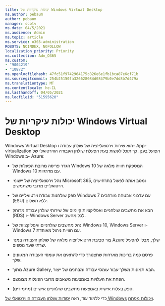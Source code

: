 ```yaml
---
title: יכולות עיקריות של Windows Virtual Desktop
ms.author: pebaum
author: pebaum
manager: scotv
ms.date: 04/5/2021
ms.audience: Admin
ms.topic: article
ms.service: o365-administration
ROBOTS: NOINDEX, NOFOLLOW
localization_priority: Priority
ms.collection: Adm_O365
ms.custom:
- "9004219"
- "10872"
ms.openlocfilehash: 47fc51f9742964175c826e6e1fb1bca87e6cf71b
ms.sourcegitcommit: 254b25150fa326628084d08479b0e7dd8b7d479a
ms.translationtype: MT
ms.contentlocale: he-IL
ms.lasthandoff: 04/05/2021
ms.locfileid: "51595620"
---
```

# <a name="key-capabilities-of-windows-virtual-desktop"></a>יכולות עיקריות של Windows Virtual Desktop


Windows Virtual Desktop הוא שירות וירטואליזציה של שולחן עבודה ו- App-virtualization הפועל בענן. כך תוכל לעשות בעת הפעלת שולחן העבודה הווירטואלי של Windows ב- Azure:

- הגדר פריסה מרובת הפעלות של Windows 10 המספקת חוויה מלאה של Windows 10 עם מדרגיות.

- נהל וירטואליזציה של יישומי Microsoft 365, ומטב אותה לפעול בתרחישים וירטואליים מרובי משתמשים.

- ספק שולחנות עבודה וירטואליים של Windows 7 עם עדכוני אבטחה מורחבים (ESU) ללא תשלום.

- הבא את מחשבים שולחניים ואפליקציות קיימים של שירותי שולחן עבודה מרוחק (RDS) ו- Windows Server לכל מחשב.

- נהל מחשבים שולחניים ואפליקציות של Windows 10, Windows Server ו- Windows 7 עם חוויית ניהול מאוחדת. 

- צור סביבת וירטואליזציה מלאה של שולחן העבודה במנוי Azure שלך, מבלי להפעיל שרתי שער נוספים.

- פרסם כמה בריכות מארחות שתצטרך כדי להתאים את עומסי העבודה המגוונים שלך.

- מתוך Azure Gallery, הבא תמונות משלך עבור עומסי עבודה ומבחנים של ייצור. 

- הפחת את העלויות באמצעות משאבים מרובי הפעלות מצומצם. 

- ספק בעלות אישית באמצעות מחשבים שולחניים אישיים (מתמידים).

כדי ללמוד עוד, ראה [יסודות שולחן העבודה הווירטואלי של Windows](https://go.microsoft.com/fwlink/?linkid=2127033) [ויכולות מפתח](https://docs.microsoft.com/azure/virtual-desktop/overview#key-capabilities).